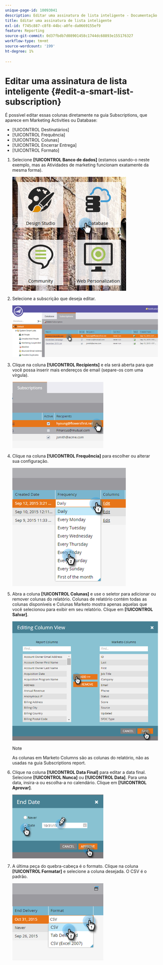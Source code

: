 ```yaml
---
unique-page-id: 10093041
description: Editar uma assinatura de lista inteligente - Documentação do Marketo - Documentação do produto
title: Editar uma assinatura de lista inteligente
exl-id: f745c887-c8f8-44bc-a0fe-da0669155ef9
feature: Reporting
source-git-commit: 0d37fbdb7d08901458c1744dc68893e155176327
workflow-type: tm+mt
source-wordcount: '199'
ht-degree: 1%

---
```


# Editar uma assinatura de lista inteligente {#edit-a-smart-list-subscription}

É possível editar essas colunas diretamente na guia Subscriptions, que aparece em Marketing Activities ou Database:

* [!UICONTROL Destinatários]
* [!UICONTROL Frequência]
* [!UICONTROL Colunas]
* [!UICONTROL Encerrar Entrega]
* [!UICONTROL Formato]

1. Selecione **[!UICONTROL Banco de dados]** (estamos usando-o neste exemplo, mas as Atividades de marketing funcionam exatamente da mesma forma).

   ![](assets/db-1.png)

1. Selecione a subscrição que deseja editar.

   ![](assets/two.png)

1. Clique na coluna **[!UICONTROL Recipients]** e ela será aberta para que você possa inserir mais endereços de email (separe-os com uma vírgula).

   ![](assets/image2015-9-14-13-3a44-3a14.png)

1. Clique na coluna **[!UICONTROL Frequência]** para escolher ou alterar sua configuração.

   ![](assets/image2015-9-14-10-3a30-3a37.png)

1. Abra a coluna **[!UICONTROL Colunas]** e use o seletor para adicionar ou remover colunas do relatório. Colunas de relatório contém todas as colunas disponíveis e Colunas Marketo mostra apenas aquelas que você selecionou para exibir em seu relatório. Clique em **[!UICONTROL Salvar]**.

   ![](assets/image2015-9-14-10-3a59-3a6.png)

   >[!NOTE]
   >
   >As colunas em Marketo Columns são as colunas do relatório, não as usadas na guia Subscriptions report.

1. Clique na coluna **[!UICONTROL Data Final]** para editar a data final. Selecione **[!UICONTROL Nunca]** ou **[!UICONTROL Data]**. Para uma data, insira-a ou escolha-a no calendário. Clique em **[!UICONTROL Aprovar]**.

   ![](assets/image2015-9-14-11-3a6-3a38.png)

1. A última peça do quebra-cabeça é o formato. Clique na coluna **[!UICONTROL Formatar]** e selecione a coluna desejada. O CSV é o padrão.

   ![](assets/image2015-9-14-11-3a11-3a41.png)
